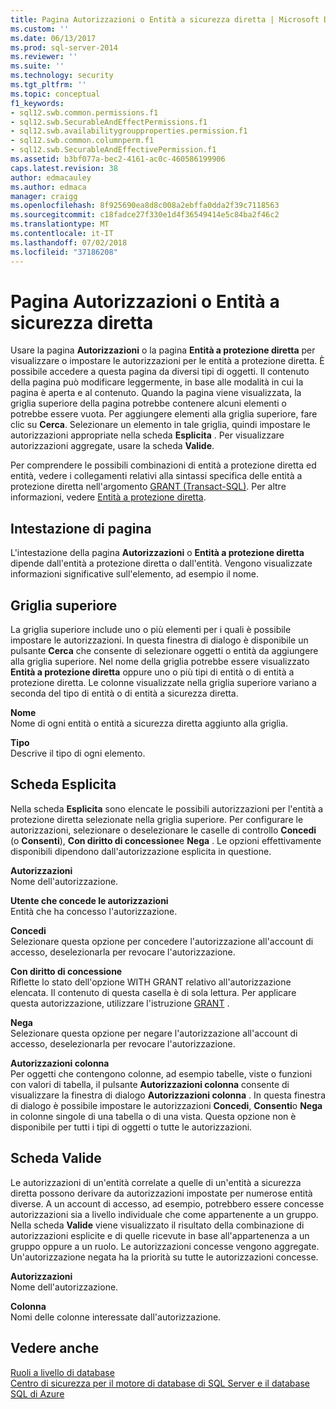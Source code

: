 ```yaml
---
title: Pagina Autorizzazioni o Entità a sicurezza diretta | Microsoft Docs
ms.custom: ''
ms.date: 06/13/2017
ms.prod: sql-server-2014
ms.reviewer: ''
ms.suite: ''
ms.technology: security
ms.tgt_pltfrm: ''
ms.topic: conceptual
f1_keywords:
- sql12.swb.common.permissions.f1
- sql12.swb.SecurableAndEffectPermissions.f1
- sql12.swb.availabilitygroupproperties.permission.f1
- sql12.swb.common.columnperm.f1
- sql12.swb.SecurableAndEffectivePermission.f1
ms.assetid: b3bf077a-bec2-4161-ac0c-460586199906
caps.latest.revision: 38
author: edmacauley
ms.author: edmaca
manager: craigg
ms.openlocfilehash: 8f925690ea8d8c008a2ebffa0dda2f39c7118563
ms.sourcegitcommit: c18fadce27f330e1d4f36549414e5c84ba2f46c2
ms.translationtype: MT
ms.contentlocale: it-IT
ms.lasthandoff: 07/02/2018
ms.locfileid: "37186208"
---
```

# <a name="permissions-or-securables-page"></a>Pagina Autorizzazioni o Entità a sicurezza diretta
  Usare la pagina **Autorizzazioni** o la pagina **Entità a protezione diretta** per visualizzare o impostare le autorizzazioni per le entità a protezione diretta. È possibile accedere a questa pagina da diversi tipi di oggetti. Il contenuto della pagina può modificare leggermente, in base alle modalità in cui la pagina è aperta e al contenuto. Quando la pagina viene visualizzata, la griglia superiore della pagina potrebbe contenere alcuni elementi o potrebbe essere vuota. Per aggiungere elementi alla griglia superiore, fare clic su **Cerca**. Selezionare un elemento in tale griglia, quindi impostare le autorizzazioni appropriate nella scheda **Esplicita** . Per visualizzare autorizzazioni aggregate, usare la scheda **Valide**.  
  
 Per comprendere le possibili combinazioni di entità a protezione diretta ed entità, vedere i collegamenti relativi alla sintassi specifica delle entità a protezione diretta nell'argomento [GRANT &#40;Transact-SQL&#41;](/sql/t-sql/statements/grant-transact-sql). Per altre informazioni, vedere [Entità a protezione diretta](securables.md).  
  
## <a name="page-header"></a>Intestazione di pagina  
 L'intestazione della pagina **Autorizzazioni** o **Entità a protezione diretta** dipende dall'entità a protezione diretta o dall'entità. Vengono visualizzate informazioni significative sull'elemento, ad esempio il nome.  
  
## <a name="upper-grid"></a>Griglia superiore  
 La griglia superiore include uno o più elementi per i quali è possibile impostare le autorizzazioni. In questa finestra di dialogo è disponibile un pulsante **Cerca** che consente di selezionare oggetti o entità da aggiungere alla griglia superiore. Nel nome della griglia potrebbe essere visualizzato **Entità a protezione diretta** oppure uno o più tipi di entità o di entità a protezione diretta. Le colonne visualizzate nella griglia superiore variano a seconda del tipo di entità o di entità a sicurezza diretta.  
  
 **Nome**  
 Nome di ogni entità o entità a sicurezza diretta aggiunto alla griglia.  
  
 **Tipo**  
 Descrive il tipo di ogni elemento.  
  
## <a name="explicit-tab"></a>Scheda Esplicita  
 Nella scheda **Esplicita** sono elencate le possibili autorizzazioni per l'entità a protezione diretta selezionate nella griglia superiore. Per configurare le autorizzazioni, selezionare o deselezionare le caselle di controllo **Concedi** (o **Consenti**), **Con diritto di concessione**e **Nega** . Le opzioni effettivamente disponibili dipendono dall'autorizzazione esplicita in questione.  
  
 **Autorizzazioni**  
 Nome dell'autorizzazione.  
  
 **Utente che concede le autorizzazioni**  
 Entità che ha concesso l'autorizzazione.  
  
 **Concedi**  
 Selezionare questa opzione per concedere l'autorizzazione all'account di accesso, deselezionarla per revocare l'autorizzazione.  
  
 **Con diritto di concessione**  
 Riflette lo stato dell'opzione WITH GRANT relativo all'autorizzazione elencata. Il contenuto di questa casella è di sola lettura. Per applicare questa autorizzazione, utilizzare l'istruzione [GRANT](/sql/t-sql/statements/grant-transact-sql) .  
  
 **Nega**  
 Selezionare questa opzione per negare l'autorizzazione all'account di accesso, deselezionarla per revocare l'autorizzazione.  
  
 **Autorizzazioni colonna**  
 Per oggetti che contengono colonne, ad esempio tabelle, viste o funzioni con valori di tabella, il pulsante **Autorizzazioni colonna** consente di visualizzare la finestra di dialogo **Autorizzazioni colonna** . In questa finestra di dialogo è possibile impostare le autorizzazioni **Concedi**, **Consenti**o **Nega** in colonne singole di una tabella o di una vista. Questa opzione non è disponibile per tutti i tipi di oggetti o tutte le autorizzazioni.  
  
## <a name="effective-tab"></a>Scheda Valide  
 Le autorizzazioni di un'entità correlate a quelle di un'entità a sicurezza diretta possono derivare da autorizzazioni impostate per numerose entità diverse. A un account di accesso, ad esempio, potrebbero essere concesse autorizzazioni sia a livello individuale che come appartenente a un gruppo. Nella scheda **Valide** viene visualizzato il risultato della combinazione di autorizzazioni esplicite e di quelle ricevute in base all'appartenenza a un gruppo oppure a un ruolo. Le autorizzazioni concesse vengono aggregate. Un'autorizzazione negata ha la priorità su tutte le autorizzazioni concesse.  
  
 **Autorizzazioni**  
 Nome dell'autorizzazione.  
  
 **Colonna**  
 Nomi delle colonne interessate dall'autorizzazione.  
  
## <a name="see-also"></a>Vedere anche  
 [Ruoli a livello di database](authentication-access/database-level-roles.md)   
 [Centro di sicurezza per il motore di database di SQL Server e il database SQL di Azure](security-center-for-sql-server-database-engine-and-azure-sql-database.md)  
  
  
